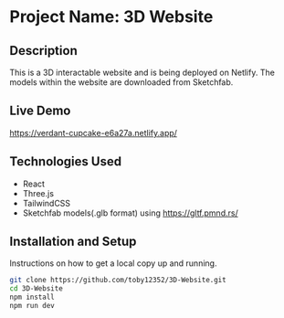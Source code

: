 # Project Name: 3D Website

## Description
This is a 3D interactable website and is being deployed on Netlify. The models within the website are downloaded from Sketchfab.

## Live Demo
https://verdant-cupcake-e6a27a.netlify.app/

## Technologies Used
- React
- Three.js
- TailwindCSS
- Sketchfab models(.glb format) using https://gltf.pmnd.rs/

## Installation and Setup
Instructions on how to get a local copy up and running.

```bash
git clone https://github.com/toby12352/3D-Website.git
cd 3D-Website
npm install
npm run dev
```
